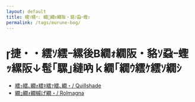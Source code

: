 ```yaml
---
layout: default
title: 繧ｿ繧ｰ: 繝繝ｫ繝阪・貉ｿ蝨ｰ蟶ｯ
permalink: /tags/murune-bog/
---
```

# 捷・・繧ｿ繧ｰ縲後Β繝ｫ繝阪・貉ｿ蝨ｰ蟶ｯ縲阪↓髢｢騾｣縺吶ｋ繝｢繝ｳ繧ｹ繧ｿ繝ｼ

- [繧ｯ繧､繝ｫ繧ｷ繧ｧ繧､繝・/ Quillshade](/monsterdex/monster/Quillshade.html)
- [繝ｭ繝ｫ繝槭げ繝・/ Rolmagna](/monsterdex/monster/Rolmagna.html)